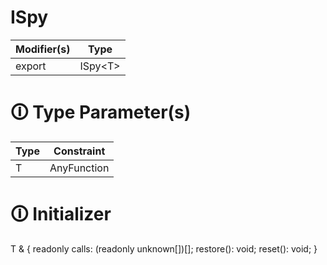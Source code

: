 # ISpy

| Modifier(s)                            | Type                     |
|----------------------------------------|--------------------------|
| export | ISpy&lt;T&gt; |

# &#128712; Type Parameter(s)

| Type | Constraint  |
| ---- | ----------- |
| T    | AnyFunction |

# &#128712; Initializer

T & {
readonly calls: (readonly unknown[])[];
restore(): void;
reset(): void;
}